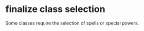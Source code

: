 
<!-- PAGE UNBREAK -->

# finalize class selection

Some classes require the selection of spells or special powers.

